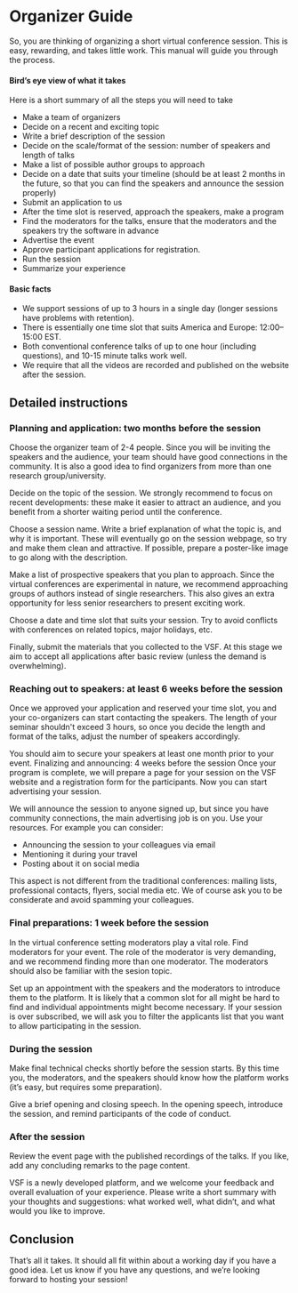 # Organizer Guide

So, you are thinking of organizing a short virtual conference session. This is easy, rewarding, and takes little work. This manual will guide you through the process.

#### Bird’s eye view of what it takes
Here is a short summary of all the steps you will need to take

- Make a team of organizers
- Decide on a recent and exciting topic
- Write a brief description of the session
- Decide on the scale/format of the session: number of speakers and length of talks
- Make a list of possible author groups to approach
- Decide on a date that suits your timeline (should be at least 2 months in the future, so that you can find the speakers and announce the session properly)
- Submit an application to us
- After the time slot is reserved, approach the speakers, make a program
- Find the moderators for the talks, ensure that the moderators and the speakers try the software in advance
- Advertise the event
- Approve participant applications for registration.
- Run the session
- Summarize your experience

#### Basic facts

- We support sessions of up to 3 hours in a single day (longer sessions have problems with retention).
- There is essentially one time slot that suits America and Europe: 12:00–15:00 EST.
- Both conventional conference talks of up to one hour (including questions), and 10-15 minute talks work well.
- We require that all the videos are recorded and published on the website after the session.

## Detailed instructions

### Planning and application: two months before the session

Choose the organizer team of 2-4 people. Since you will be inviting the speakers and the audience, your team should have good connections in the community. It is also a good idea to find organizers from more than one research group/university.

Decide on the topic of the session. We strongly recommend to focus on recent developments: these make it easier to attract an audience, and you benefit from a shorter waiting period until the conference.

Choose a session name. Write a brief explanation of what the topic is, and why it is important. These will eventually go on the session webpage, so try and make them clean and attractive. If possible, prepare a poster-like image to go along with the description.

Make a list of prospective speakers that you plan to approach. Since the virtual conferences are experimental in nature, we recommend approaching groups of authors instead of single researchers. This also gives an extra opportunity for less senior researchers to present exciting work.

Choose a date and time slot that suits your session. Try to avoid conflicts with conferences on related topics, major holidays, etc.

Finally, submit the materials that you collected to the VSF. At this stage we aim to accept all applications after basic review (unless the demand is overwhelming).

### Reaching out to speakers: at least 6 weeks before the session

Once we approved your application and reserved your time slot, you and your co-organizers can start contacting the speakers. The length of your seminar shouldn't exceed 3 hours, so once you decide the length and format of the talks, adjust the number of speakers accordingly.

You should aim to secure your speakers at least one month prior to your event.
Finalizing and announcing: 4 weeks before the session
Once your program is complete, we will prepare a page for your session on the VSF website and a registration form for the participants. Now you can start advertising your session.

We will announce the session to anyone signed up, but since you have community connections, the main advertising job is on you. Use your resources. For example you can consider:

- Announcing the session to your colleagues via email
- Mentioning it during your travel
- Posting about it on social media

This aspect is not different from the traditional conferences: mailing lists, professional contacts, flyers, social media etc. We of course ask you to be considerate and avoid spamming your colleagues.

### Final preparations: 1 week before the session

In the virtual conference setting moderators play a vital role. Find moderators for your event. The role of the moderator is very demanding, and we recommend finding more than one moderator. The moderators should also be familiar with the sesion topic.

Set up an appointment with the speakers and the moderators to introduce them to the platform. It is likely that a common slot for all might be hard to find and individual appointments might become necessary.
If your session is over subscribed, we will ask you to filter the applicants list that you want to allow participating in the session.

### During the session

Make final technical checks shortly before the session starts. By this time you, the moderators, and the speakers should know how the platform works (it’s easy, but requires some preparation).

Give a brief opening and closing speech. In the opening speech, introduce the session, and remind participants of the code of conduct.

### After the session

Review the event page with the published recordings of the talks. If you like, add any concluding remarks to the page content.

VSF is a newly developed platform, and we welcome your feedback and overall evaluation of your experience. Please write a short summary with your thoughts and suggestions: what worked well, what didn’t, and what would you like to improve.

## Conclusion

That’s all it takes. It should all fit within about a working day if you have a good idea. Let us know if you have any questions, and we’re looking forward to hosting your session!

